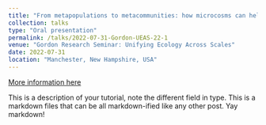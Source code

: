 ```yaml
---
title: "From metapopulations to metacommunities: how microcosms can help us understand spatial dynamics"
collection: talks
type: "Oral presentation"
permalink: /talks/2022-07-31-Gordon-UEAS-22-1
venue: "Gordon Research Seminar: Unifying Ecology Across Scales"
date: 2022-07-31
location: "Manchester, New Hampshire, USA"
---
```


[More information here](http://exampleurl.com)

This is a description of your tutorial, note the different field in type. This is a markdown files that can be all markdown-ified like any other post. Yay markdown!
